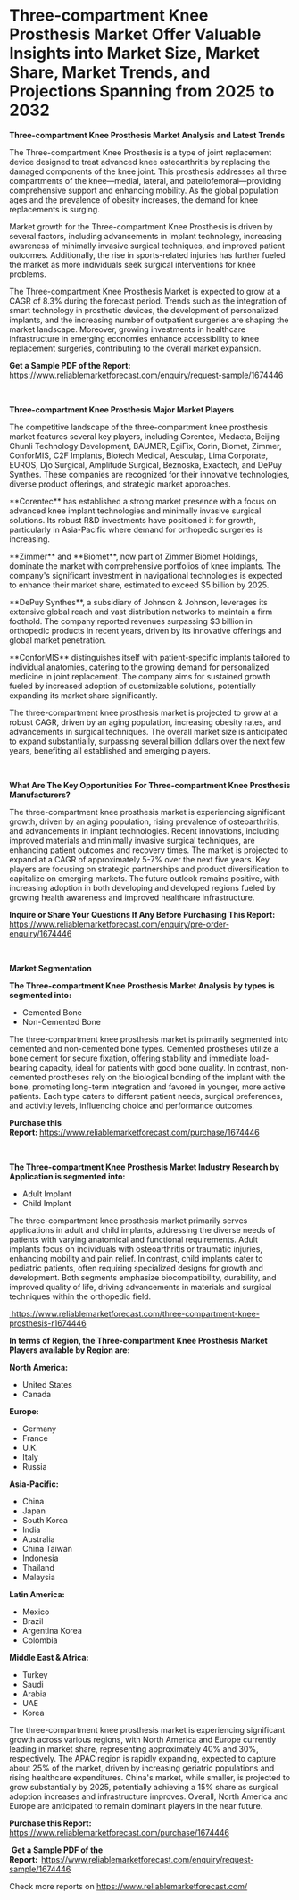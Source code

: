 <p><h1>Three-compartment Knee Prosthesis Market Offer Valuable Insights into Market Size, Market Share, Market Trends, and Projections Spanning from 2025 to 2032</h1></p><p><strong>Three-compartment Knee Prosthesis Market Analysis and Latest Trends</strong></p>
<p><p>The Three-compartment Knee Prosthesis is a type of joint replacement device designed to treat advanced knee osteoarthritis by replacing the damaged components of the knee joint. This prosthesis addresses all three compartments of the knee—medial, lateral, and patellofemoral—providing comprehensive support and enhancing mobility. As the global population ages and the prevalence of obesity increases, the demand for knee replacements is surging. </p><p>Market growth for the Three-compartment Knee Prosthesis is driven by several factors, including advancements in implant technology, increasing awareness of minimally invasive surgical techniques, and improved patient outcomes. Additionally, the rise in sports-related injuries has further fueled the market as more individuals seek surgical interventions for knee problems.</p><p>The Three-compartment Knee Prosthesis Market is expected to grow at a CAGR of 8.3% during the forecast period. Trends such as the integration of smart technology in prosthetic devices, the development of personalized implants, and the increasing number of outpatient surgeries are shaping the market landscape. Moreover, growing investments in healthcare infrastructure in emerging economies enhance accessibility to knee replacement surgeries, contributing to the overall market expansion.</p></p>
<p><strong>Get a Sample PDF of the Report:&nbsp;</strong> <a href="https://www.reliablemarketforecast.com/enquiry/request-sample/1674446?utm_campaign=2472&utm_medium=2&utm_source=Github&utm_content=ia&utm_term=25032025&utm_id=three-compartment-knee-prosthesis">https://www.reliablemarketforecast.com/enquiry/request-sample/1674446</a></p>
<p>&nbsp;</p>
<p><strong>Three-compartment Knee Prosthesis Major Market Players</strong></p>
<p><p>The competitive landscape of the three-compartment knee prosthesis market features several key players, including Corentec, Medacta, Beijing Chunli Technology Development, BAUMER, EgiFix, Corin, Biomet, Zimmer, ConforMIS, C2F Implants, Biotech Medical, Aesculap, Lima Corporate, EUROS, Djo Surgical, Amplitude Surgical, Beznoska, Exactech, and DePuy Synthes. These companies are recognized for their innovative technologies, diverse product offerings, and strategic market approaches.</p><p>**Corentec** has established a strong market presence with a focus on advanced knee implant technologies and minimally invasive surgical solutions. Its robust R&D investments have positioned it for growth, particularly in Asia-Pacific where demand for orthopedic surgeries is increasing.</p><p>**Zimmer** and **Biomet**, now part of Zimmer Biomet Holdings, dominate the market with comprehensive portfolios of knee implants. The company's significant investment in navigational technologies is expected to enhance their market share, estimated to exceed $5 billion by 2025.</p><p>**DePuy Synthes**, a subsidiary of Johnson & Johnson, leverages its extensive global reach and vast distribution networks to maintain a firm foothold. The company reported revenues surpassing $3 billion in orthopedic products in recent years, driven by its innovative offerings and global market penetration.</p><p>**ConforMIS** distinguishes itself with patient-specific implants tailored to individual anatomies, catering to the growing demand for personalized medicine in joint replacement. The company aims for sustained growth fueled by increased adoption of customizable solutions, potentially expanding its market share significantly.</p><p>The three-compartment knee prosthesis market is projected to grow at a robust CAGR, driven by an aging population, increasing obesity rates, and advancements in surgical techniques. The overall market size is anticipated to expand substantially, surpassing several billion dollars over the next few years, benefiting all established and emerging players.</p></p>
<p>&nbsp;</p>
<p><strong>What Are The Key Opportunities For Three-compartment Knee Prosthesis Manufacturers?</strong></p>
<p><p>The three-compartment knee prosthesis market is experiencing significant growth, driven by an aging population, rising prevalence of osteoarthritis, and advancements in implant technologies. Recent innovations, including improved materials and minimally invasive surgical techniques, are enhancing patient outcomes and recovery times. The market is projected to expand at a CAGR of approximately 5-7% over the next five years. Key players are focusing on strategic partnerships and product diversification to capitalize on emerging markets. The future outlook remains positive, with increasing adoption in both developing and developed regions fueled by growing health awareness and improved healthcare infrastructure.</p></p>
<p><strong>Inquire or Share Your Questions If Any Before Purchasing This Report:</strong> <a href="https://www.reliablemarketforecast.com/enquiry/pre-order-enquiry/1674446?utm_campaign=2472&utm_medium=2&utm_source=Github&utm_content=ia&utm_term=25032025&utm_id=three-compartment-knee-prosthesis">https://www.reliablemarketforecast.com/enquiry/pre-order-enquiry/1674446</a></p>
<p>&nbsp;</p>
<p><strong>Market Segmentation</strong></p>
<p><strong>The Three-compartment Knee Prosthesis Market Analysis by types is segmented into:</strong></p>
<p><ul><li>Cemented Bone</li><li>Non-Cemented Bone</li></ul></p>
<p><p>The three-compartment knee prosthesis market is primarily segmented into cemented and non-cemented bone types. Cemented prostheses utilize a bone cement for secure fixation, offering stability and immediate load-bearing capacity, ideal for patients with good bone quality. In contrast, non-cemented prostheses rely on the biological bonding of the implant with the bone, promoting long-term integration and favored in younger, more active patients. Each type caters to different patient needs, surgical preferences, and activity levels, influencing choice and performance outcomes.</p></p>
<p><strong>Purchase this Report:&nbsp;</strong><a href="https://www.reliablemarketforecast.com/purchase/1674446?utm_campaign=2472&utm_medium=2&utm_source=Github&utm_content=ia&utm_term=25032025&utm_id=three-compartment-knee-prosthesis">https://www.reliablemarketforecast.com/purchase/1674446</a></p>
<p>&nbsp;</p>
<p><strong>The Three-compartment Knee Prosthesis Market Industry Research by Application is segmented into:</strong></p>
<p><ul><li>Adult Implant</li><li>Child Implant</li></ul></p>
<p><p>The three-compartment knee prosthesis market primarily serves applications in adult and child implants, addressing the diverse needs of patients with varying anatomical and functional requirements. Adult implants focus on individuals with osteoarthritis or traumatic injuries, enhancing mobility and pain relief. In contrast, child implants cater to pediatric patients, often requiring specialized designs for growth and development. Both segments emphasize biocompatibility, durability, and improved quality of life, driving advancements in materials and surgical techniques within the orthopedic field.</p></p>
<p><a href="https://www.reliablemarketforecast.com/three-compartment-knee-prosthesis-r1674446?utm_campaign=2472&utm_medium=2&utm_source=Github&utm_content=ia&utm_term=25032025&utm_id=three-compartment-knee-prosthesis">&nbsp;https://www.reliablemarketforecast.com/three-compartment-knee-prosthesis-r1674446</a></p>
<p><strong>In terms of Region, the Three-compartment Knee Prosthesis Market Players available by Region are:</strong></p>
<p>
    <p> <strong> North America: </strong>
        <ul>
            <li>United States</li>
            <li>Canada</li>
        </ul>
        </p> 
    <p> <strong> Europe: </strong>
        <ul>
            <li>Germany</li>
            <li>France</li>
            <li>U.K.</li>
            <li>Italy</li>
            <li>Russia</li>
        </ul>
        </p> 
    <p> <strong> Asia-Pacific: </strong>
        <ul>
            <li>China</li>
            <li>Japan</li>
            <li>South Korea</li>
            <li>India</li>
            <li>Australia</li>
            <li>China Taiwan</li>
            <li>Indonesia</li>
            <li>Thailand</li>
            <li>Malaysia</li>
        </ul>
        </p> 
    <p> <strong> Latin America: </strong>
        <ul>
            <li>Mexico</li>
            <li>Brazil</li>
            <li>Argentina Korea</li>
            <li>Colombia</li>
        </ul>
        </p> 
    <p> <strong> Middle East & Africa: </strong>
        <ul>
            <li>Turkey</li>
            <li>Saudi</li>
            <li>Arabia</li>
            <li>UAE</li>
            <li>Korea</li>
        </ul>
    </p>
    </p>
<p><p>The three-compartment knee prosthesis market is experiencing significant growth across various regions, with North America and Europe currently leading in market share, representing approximately 40% and 30%, respectively. The APAC region is rapidly expanding, expected to capture about 25% of the market, driven by increasing geriatric populations and rising healthcare expenditures. China's market, while smaller, is projected to grow substantially by 2025, potentially achieving a 15% share as surgical adoption increases and infrastructure improves. Overall, North America and Europe are anticipated to remain dominant players in the near future.</p></p>
<p><strong>Purchase this Report: </strong><a href="https://www.reliablemarketforecast.com/purchase/1674446?utm_campaign=2472&utm_medium=2&utm_source=Github&utm_content=ia&utm_term=25032025&utm_id=three-compartment-knee-prosthesis">https://www.reliablemarketforecast.com/purchase/1674446</a></p>
<p>&nbsp;<strong>Get a Sample PDF of the Report:&nbsp;&nbsp;</strong><a href="https://www.reliablemarketforecast.com/enquiry/request-sample/1674446?utm_campaign=2472&utm_medium=2&utm_source=Github&utm_content=ia&utm_term=25032025&utm_id=three-compartment-knee-prosthesis">https://www.reliablemarketforecast.com/enquiry/request-sample/1674446</a></p>
<p><strong></strong></p>
<p>Check more reports on <a href="https://www.reliablemarketforecast.com/?utm_campaign=2472&utm_medium=2&utm_source=Github&utm_content=ia&utm_term=25032025&utm_id=three-compartment-knee-prosthesis">https://www.reliablemarketforecast.com/</a></p>